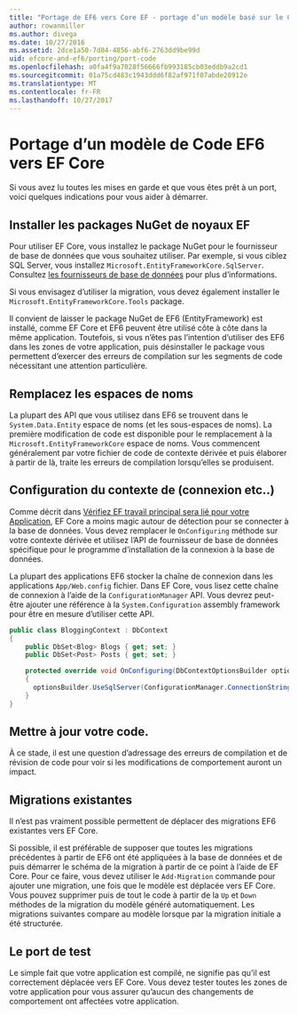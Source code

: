 ```yaml
---
title: "Portage de EF6 vers Core EF - portage d’un modèle basé sur le Code"
author: rowanmiller
ms.author: divega
ms.date: 10/27/2016
ms.assetid: 2dce1a50-7d84-4856-abf6-2763dd9be99d
uid: efcore-and-ef6/porting/port-code
ms.openlocfilehash: a0fa4f9a7028f56666fb993185cb03eddb9a2cd1
ms.sourcegitcommit: 01a75cd483c1943ddd6f82af971f07abde20912e
ms.translationtype: MT
ms.contentlocale: fr-FR
ms.lasthandoff: 10/27/2017
---
```

# <a name="porting-an-ef6-code-based-model-to-ef-core"></a>Portage d’un modèle de Code EF6 vers EF Core

Si vous avez lu toutes les mises en garde et que vous êtes prêt à un port, voici quelques indications pour vous aider à démarrer.

## <a name="install-ef-core-nuget-packages"></a>Installer les packages NuGet de noyaux EF

Pour utiliser EF Core, vous installez le package NuGet pour le fournisseur de base de données que vous souhaitez utiliser. Par exemple, si vous ciblez SQL Server, vous installez `Microsoft.EntityFrameworkCore.SqlServer`. Consultez [les fournisseurs de base de données](../../core/providers/index.md) pour plus d’informations.

Si vous envisagez d’utiliser la migration, vous devez également installer le `Microsoft.EntityFrameworkCore.Tools` package.

Il convient de laisser le package NuGet de EF6 (EntityFramework) est installé, comme EF Core et EF6 peuvent être utilisé côte à côte dans la même application. Toutefois, si vous n’êtes pas l’intention d’utiliser des EF6 dans les zones de votre application, puis désinstaller le package vous permettent d’exercer des erreurs de compilation sur les segments de code nécessitant une attention particulière.

## <a name="swap-namespaces"></a>Remplacez les espaces de noms

La plupart des API que vous utilisez dans EF6 se trouvent dans le `System.Data.Entity` espace de noms (et les sous-espaces de noms). La première modification de code est disponible pour le remplacement à la `Microsoft.EntityFrameworkCore` espace de noms. Vous commencent généralement par votre fichier de code de contexte dérivée et puis élaborer à partir de là, traite les erreurs de compilation lorsqu’elles se produisent.

## <a name="context-configuration-connection-etc"></a>Configuration du contexte de (connexion etc..)

Comme décrit dans [Vérifiez EF travail principal sera lié pour votre Application](ensure-requirements.md), EF Core a moins magic autour de détection pour se connecter à la base de données. Vous devez remplacer le `OnConfiguring` méthode sur votre contexte dérivée et utilisez l’API de fournisseur de base de données spécifique pour le programme d’installation de la connexion à la base de données.

La plupart des applications EF6 stocker la chaîne de connexion dans les applications `App/Web.config` fichier. Dans EF Core, vous lisez cette chaîne de connexion à l’aide de la `ConfigurationManager` API. Vous devrez peut-être ajouter une référence à la `System.Configuration` assembly framework pour être en mesure d’utiliser cette API.

``` csharp
public class BloggingContext : DbContext
{
    public DbSet<Blog> Blogs { get; set; }
    public DbSet<Post> Posts { get; set; }

    protected override void OnConfiguring(DbContextOptionsBuilder optionsBuilder)
    {
      optionsBuilder.UseSqlServer(ConfigurationManager.ConnectionStrings["BloggingDatabase"].ConnectionString);
    }
}
```

## <a name="update-your-code"></a>Mettre à jour votre code.

À ce stade, il est une question d’adressage des erreurs de compilation et de révision de code pour voir si les modifications de comportement auront un impact.

## <a name="existing-migrations"></a>Migrations existantes

Il n’est pas vraiment possible permettent de déplacer des migrations EF6 existantes vers EF Core.

Si possible, il est préférable de supposer que toutes les migrations précédentes à partir de EF6 ont été appliquées à la base de données et de puis démarrer le schéma de la migration à partir de ce point à l’aide de EF Core. Pour ce faire, vous devez utiliser le `Add-Migration` commande pour ajouter une migration, une fois que le modèle est déplacée vers EF Core. Vous pouvez supprimer puis de tout le code à partir de la `Up` et `Down` méthodes de la migration du modèle généré automatiquement. Les migrations suivantes compare au modèle lorsque par la migration initiale a été structurée.

## <a name="test-the-port"></a>Le port de test

Le simple fait que votre application est compilé, ne signifie pas qu’il est correctement déplacée vers EF Core. Vous devez tester toutes les zones de votre application pour vous assurer qu’aucun des changements de comportement ont affectées votre application.
